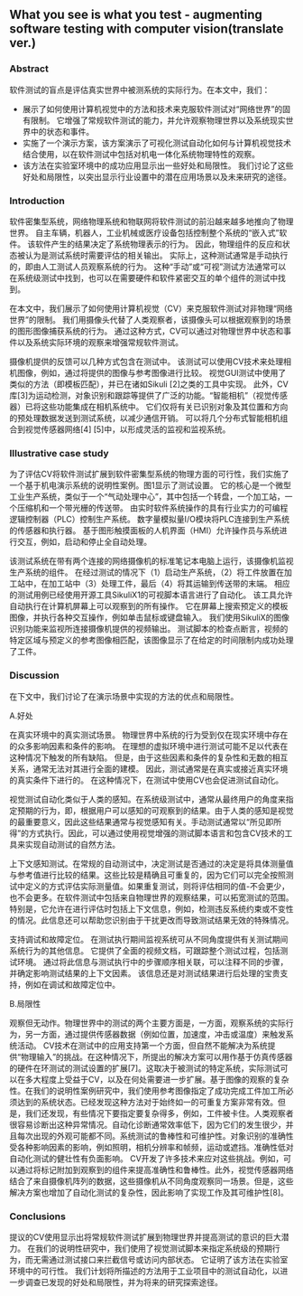 ## What you see is what you test - augmenting software testing with computer vision(translate ver.)

### Abstract

软件测试的盲点是评估真实世界中被测系统的实际行为。在本文中，我们：

-  展示了如何使用计算机视觉中的方法和技术来克服软件测试对“网络世界”的固有限制。 它增强了常规软件测试的能力，并允许观察物理世界以及系统现实世界中的状态和事件。 
- 实施了一个演示方案，该方案演示了可视化测试自动化如何与计算机视觉技术结合使用，以在软件测试中包括对机电一体化系统物理特性的观察。 
- 该方法在实验室环境中的成功应用显示出一些好处和局限性。 我们讨论了这些好处和局限性，以突出显示行业设置中的潜在应用场景以及未来研究的途径。

### Introduction

软件密集型系统，网络物理系统和物联网将软件测试的前沿越来越多地推向了物理世界。 自主车辆，机器人，工业机械或医疗设备包括控制整个系统的“嵌入式”软件。 该软件产生的结果决定了系统物理表示的行为。 因此，物理组件的反应和状态被认为是测试系统时需要评估的相关输出。 实际上，这种测试通常是手动执行的，即由人工测试人员观察系统的行为。 这种“手动”或“可视”测试方法通常可以在系统级测试中找到，也可以在需要硬件和软件紧密交互的单个组件的测试中找到。

在本文中，我们展示了如何使用计算机视觉（CV）来克服软件测试对非物理“网络世界”的限制。 我们用摄像头代替了人类观察者，该摄像头可以根据观察到的场景的图形图像捕获系统的行为。 通过这种方式，CV可以通过对物理世界中状态和事件以及系统实际环境的观察来增强常规软件测试。

摄像机提供的反馈可以几种方式包含在测试中。 该测试可以使用CV技术来处理相机图像，例如，通过将提供的图像与参考图像进行比较。 视觉GUI测试中使用了类似的方法（即模板匹配），并已在诸如Sikuli [2]之类的工具中实现。 此外，CV库[3]为运动检测，对象识别和跟踪等提供了广泛的功能。“智能相机”（视觉传感器）已将这些功能集成在相机系统中。 它们仅将有关已识别对象及其位置和方向的预处理数据发送到测试系统，以减少通信开销。 可以将几个分布式智能相机组合到视觉传感器网络[4] [5]中，以形成灵活的监视和监视系统。

### Illustrative case study

为了评估CV将软件测试扩展到软件密集型系统的物理方面的可行性，我们实施了一个基于机电演示系统的说明性案例。图1显示了测试设置。 它的核心是一个微型工业生产系统，类似于一个“气动处理中心”，其中包括一个转盘，一个加工站，一个压缩机和一个带光栅的传送带。 由实时软件系统操作的具有行业实力的可编程逻辑控制器（PLC）控制生产系统。 数字量模拟量I/O模块将PLC连接到生产系统的传感器和执行器。 基于图形触摸面板的人机界面（HMI）允许操作员与系统进行交互，例如，启动和停止全自动处理。

该测试系统在带有两个连接的网络摄像机的标准笔记本电脑上运行，该摄像机监视生产系统的组件。 在经过测试的情况下（1）启动生产系统，（2）将工件放置在加工站中，在加工站中（3）处理工件，最后（4）将其运输到传送带的末端。 相应的测试用例已经使用开源工具SikuliX1的可视脚本语言进行了自动化。 该工具允许自动执行在计算机屏幕上可以观察到的所有操作。 它在屏幕上搜索预定义的模板图像，并执行各种交互操作，例如单击鼠标或键盘输入。 我们使用SikuliX的图像识别功能来监视所连接摄像机提供的视频输出。 测试脚本的检查点断言，视频的特定区域与预定义的参考图像相匹配，该图像显示了在给定的时间限制内成功处理了工件。

### Discussion

在下文中，我们讨论了在演示场景中实现的方法的优点和局限性。

A.好处

在真实环境中的真实测试场景。 物理世界中系统的行为受到仅在现实环境中存在的众多影响因素和条件的影响。 在理想的虚拟环境中进行测试可能不足以代表在这种情况下触发的所有缺陷。 但是，由于这些因素和条件的复杂性和无数的相互关系，通常无法对其进行全面的建模。 因此，测试通常是在真实或接近真实环境的真实条件下进行的。 在这种情况下，在测试中使用CV也会促进测试自动化。

视觉测试自动化类似于人类的感知。在系统级测试中，通常从最终用户的角度来指定预期的行为，即，根据用户可以感知的可观察到的结果。由于人类的感知是视觉的最重要意义，因此这些结果通常与视觉感知有关。手动测试通常以“所见即所得”的方式执行。因此，可以通过使用视觉增强的测试脚本语言和包含CV技术的工具来实现自动测试的自然方法。

上下文感知测试。在常规的自动测试中，决定测试是否通过的决定是将具体测量值与参考值进行比较的结果。这些比较是精确且可重复的，因为它们可以完全按照测试中定义的方式评估实际测量值。如果重复测试，则将评估相同的值-不会更少，也不会更多。在软件测试中包括来自物理世界的观察结果，可以拓宽测试的范围。特别是，它允许在进行评估时包括上下文信息，例如，检测违反系统约束或不变性的情况。此信息还可以帮助您识别由于干扰更改而导致测试结果无效的特殊情况。

支持调试和故障定位。 在测试执行期间监视系统可从不同角度提供有关测试期间系统行为的其他信息。 它提供了全面的视频文档，可跟踪整个测试过程，包括测试环境。 通过将此信息与测试执行中的步骤顺序相关联，可以注释不同的步骤，并确定影响测试结果的上下文因素。 该信息还是对测试结果进行后处理的宝贵支持，例如在调试和故障定位中。

B.局限性

观察但无动作。物理世界中的测试的两个主要方面是，一方面，观察系统的实际行为，另一方面，通过提供传感器数据（例如位置，加速度，冲击或温度）来触发系统活动。 CV技术在测试中的应用支持第一个方面，但自然不能解决为系统提供“物理输入”的挑战。在这种情况下，所提出的解决方案可以用作基于仿真传感器的硬件在环测试的测试设置的扩展[7]。这取决于被测试的特定系统，实际测试可以在多大程度上受益于CV，以及在何处需要进一步扩展。基于图像的观察的复杂性。在我们的说明性案例研究中，我们使用参考图像指定了成功完成工件加工所必须达到的系统状态。已经发现这种方法对于始终如一的可重复方案非常有效。但是，我们还发现，有些情况下要指定要复杂得多，例如，工件被卡住。人类观察者很容易诊断出这种异常情况。自动化诊断通常效率低下，因为它们的发生很少，并且每次出现的外观可能都不同。系统测试的鲁棒性和可维护性。对象识别的准确性受各种影响因素的影响，例如照明，相机分辨率和帧频，运动或遮挡。准确性低对自动化测试的健壮性有负面影响。 CV开发了许多技术来应对这些挑战。例如，可以通过将标记附加到观察到的组件来提高准确性和鲁棒性。此外，视觉传感器网络结合了来自摄像机阵列的数据，这些摄像机从不同角度观察同一场景。但是，这些解决方案也增加了自动化测试的复杂性，因此影响了实现工作及其可维护性[8]。

### Conclusions

提议的CV使用显示出将常规软件测试扩展到物理世界并提高测试的意识的巨大潜力。 在我们的说明性研究中，我们使用了视觉测试脚本来指定系统级的预期行为，而无需通过测试接口来拦截信号或访问内部状态。 它证明了该方法在实验室环境中的可行性。 我们计划将所描述的方法用于工业项目中的测试自动化，以进一步调查已发现的好处和局限性，并为将来的研究探索途径。